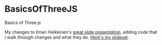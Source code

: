 # BasicsOfThreeJS
Basics of Three.js

My changes to Ilmari Heikkinen's [great slide presentation](http://fhtr.org/BasicsOfThreeJS), adding code that I walk through changes and what they do. [Here's my slideset](http://www.realtimerendering.com/basics3js).
